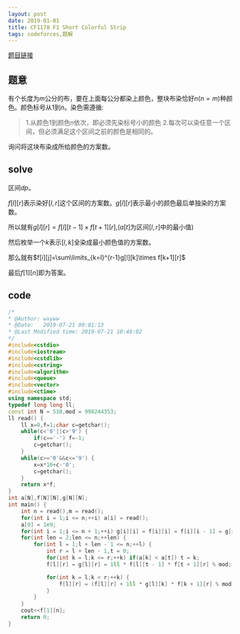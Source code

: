 ```yaml
---
layout: post
date: 2019-01-01
title: CF1178 F1 Short Colorful Strip
tags: codeforces,题解
---
```


[题目链接](http://codeforces.com/contest/1178/problem/F1)

## 题意

有个长度为$m$公分的布，要在上面每公分都染上颜色，整块布染恰好$n(n=m)$种颜色。颜色标号从$1$到$n$。染色需遵循:
>1.从颜色$1$到颜色$n$依次，即必须先染标号小的颜色
>2.每次可以染任意一个区间，但必须满足这个区间之前的颜色是相同的。

询问将这块布染成所给颜色的方案数。

## solve

区间$dp$。

$f[l][r]$表示染好$[l,r]$这个区间的方案数。$g[l][r]$表示最小的颜色最后单独染的方案数。

所以就有$g[l][r] = f[l][t-1] \times f[t+1][r]$,($a[t]$为区间$[l,r]$中的最小值)

然后枚举一个$k$表示$[l,k]$全染成最小颜色值的方案数。

那么就有$f[i][j]=\sum\limits_{k=l}^{r-1}g[l][k]\times f[k+1][r]$

最后$f[1][n]$即为答案。

## code

```cpp
/*
* @Author: wxyww
* @Date:   2019-07-21 09:01:13
* @Last Modified time: 2019-07-21 10:48:02
*/
#include<cstdio>
#include<iostream>
#include<cstdlib>
#include<cstring>
#include<algorithm>
#include<queue>
#include<vector>
#include<ctime>
using namespace std;
typedef long long ll;
const int N = 510,mod = 998244353;
ll read() {
	ll x=0,f=1;char c=getchar();
	while(c<'0'||c>'9') {
		if(c=='-') f=-1;
		c=getchar();
	}
	while(c>='0'&&c<='9') {
		x=x*10+c-'0';
		c=getchar();
	}
	return x*f;
}
int a[N],f[N][N],g[N][N];
int main() {
	int n = read(),m = read();
	for(int i = 1;i <= n;++i) a[i] = read();
	a[0] = 1e9;
	for(int i = 1;i <= n + 1;++i) g[i][i] = f[i][i] = f[i][i - 1] = g[i][i - 1] = 1;
	for(int len = 2;len <= n;++len) {
		for(int l = 1;l + len - 1 <= n;++l) {
			int r = l + len - 1,t = 0;
			for(int k = l;k <= r;++k) if(a[k] < a[t]) t = k;
			f[l][r] = g[l][r] = 1ll * f[l][t - 1] * f[t + 1][r] % mod;

			for(int k = l;k < r;++k) {
				f[l][r] = (f[l][r] + 1ll * g[l][k] * f[k + 1][r] % mod) % mod;
			}
		}
	}
	cout<<f[1][n];
	return 0;
}
```